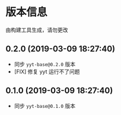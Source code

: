 # 版本信息
由构建工具生成，请勿更改
## 0.2.0 (2019-03-09 18:27:40)
* 同步 `yyt-base@0.2.0` 版本
* [FIX] 修复 yyt 运行不了问题

## 0.1.0 (2019-03-09 18:27:40)
* 同步 `yyt-base@0.1.0` 版本